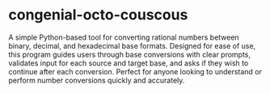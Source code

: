 # congenial-octo-couscous
A simple Python-based tool for converting rational numbers between binary, decimal, and hexadecimal base formats. Designed for ease of use, this program guides users through base conversions with clear prompts, validates input for each source and target base, and asks if they wish to continue after each conversion. Perfect for anyone looking to understand or perform number conversions quickly and accurately.
